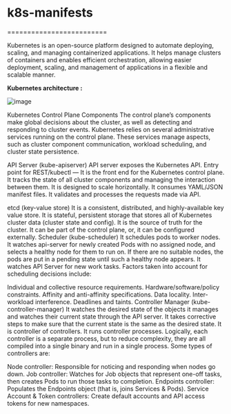 # k8s-manifests
=========================

Kubernetes is an open-source platform designed to automate deploying, scaling, and managing 
containerized applications. It helps manage clusters of containers and enables efficient 
orchestration, allowing easier deployment, scaling, and management of applications in a flexible 
and scalable manner.

**Kubernetes architecture :**

![image](https://github.com/user-attachments/assets/65e4b73a-e451-44fd-8760-6d03bff1cf88)



Kubernetes Control Plane Components
The control plane’s components make global decisions about the cluster, as well as detecting and responding to cluster events. Kubernetes relies on several administrative services running on the control plane. These services manage aspects, such as cluster component communication, workload scheduling, and cluster state persistence.

API Server (kube-apiserver)
API server exposes the Kubernetes API.
Entry point for REST/kubectl — It is the front end for the Kubernetes control plane.
It tracks the state of all cluster components and managing the interaction between them.
It is designed to scale horizontally.
It consumes YAML/JSON manifest files.
It validates and processes the requests made via API.

etcd (key-value store)
It is a consistent, distributed, and highly-available key value store.
It is stateful, persistent storage that stores all of Kubernetes cluster data (cluster state and config).
It is the source of truth for the cluster.
It can be part of the control plane, or, it can be configured externally.
Scheduler (kube-scheduler)
It schedules pods to worker nodes.
It watches api-server for newly created Pods with no assigned node, and selects a healthy node for them to run on.
If there are no suitable nodes, the pods are put in a pending state until such a healthy node appears.
It watches API Server for new work tasks.
Factors taken into account for scheduling decisions include:

Individual and collective resource requirements.
Hardware/software/policy constraints.
Affinity and anti-affinity specifications.
Data locality.
Inter-workload interference.
Deadlines and taints.
Controller Manager (kube-controller-manager)
It watches the desired state of the objects it manages and watches their current state through the API server.
It takes corrective steps to make sure that the current state is the same as the desired state.
It is controller of controllers.
It runs controller processes. Logically, each controller is a separate process, but to reduce complexity, they are all compiled into a single binary and run in a single process.
Some types of controllers are:

Node controller: Responsible for noticing and responding when nodes go down.
Job controller: Watches for Job objects that represent one-off tasks, then creates Pods to run those tasks to completion.
Endpoints controller: Populates the Endpoints object (that is, joins Services & Pods).
Service Account & Token controllers: Create default accounts and API access tokens for new namespaces.

